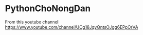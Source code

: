 # PythonChoNongDan

From this youtube channel
https://www.youtube.com/channel/UCg18JqyQntsOJgg6EPpOrVA
